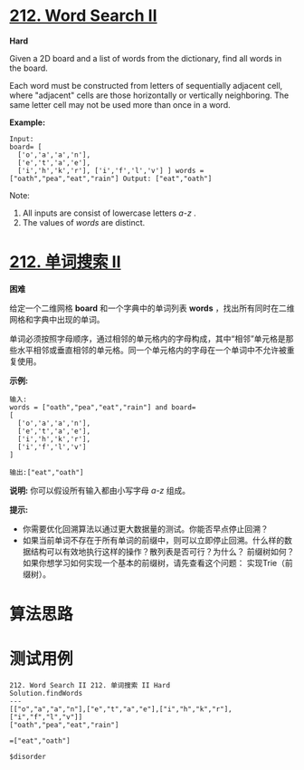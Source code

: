 # [212. Word Search II][enTitle]

**Hard**

Given a 2D board and a list of words from the dictionary, find all words in the board.

Each word must be constructed from letters of sequentially adjacent cell, where "adjacent" cells are those horizontally or vertically neighboring. The same letter cell may not be used more than once in a word.



**Example:** 

```
Input: 
board= [
  ['o','a','a','n'],
  ['e','t','a','e'],
  ['i','h','k','r'], ['i','f','l','v'] ] words = ["oath","pea","eat","rain"] Output: ["eat","oath"]
```



Note:

1. All inputs are consist of lowercase letters  *a-z* . 
2. The values of  *words*  are distinct.


# [212. 单词搜索 II][cnTitle]

**困难**

给定一个二维网格 **board** 和一个字典中的单词列表 **words** ，找出所有同时在二维网格和字典中出现的单词。

单词必须按照字母顺序，通过相邻的单元格内的字母构成，其中“相邻”单元格是那些水平相邻或垂直相邻的单元格。同一个单元格内的字母在一个单词中不允许被重复使用。

**示例:** 

```
输入: 
words = ["oath","pea","eat","rain"] and board=
[
  ['o','a','a','n'],
  ['e','t','a','e'],
  ['i','h','k','r'],
  ['i','f','l','v']
]

输出:["eat","oath"]
```

**说明:**  你可以假设所有输入都由小写字母  *a-z*  组成。

**提示:** 

- 你需要优化回溯算法以通过更大数据量的测试。你能否早点停止回溯？ 
- 如果当前单词不存在于所有单词的前缀中，则可以立即停止回溯。什么样的数据结构可以有效地执行这样的操作？散列表是否可行？为什么？ 前缀树如何？如果你想学习如何实现一个基本的前缀树，请先查看这个问题： 实现Trie（前缀树）。




# 算法思路

# 测试用例
```
212. Word Search II 212. 单词搜索 II Hard
Solution.findWords
---
[["o","a","a","n"],["e","t","a","e"],["i","h","k","r"],["i","f","l","v"]]
["oath","pea","eat","rain"]

=["eat","oath"]

$disorder
```

[enTitle]: https://leetcode.com/problems/word-search-ii/
[cnTitle]: https://leetcode-cn.com/problems/word-search-ii/

